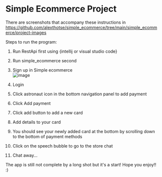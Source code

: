 # Simple Ecommerce Project
There are screenshots that accompany these instructions in https://github.com/alexthotse/simple_ecommerce/tree/main/simple_ecommerce/project-images

Steps to run the program:
1. Run RestApi first using {intellij or visual studio code}
2. Run simple_ecommerce second
3. Sign up in Simple ecommerce\
![image](https://user-images.githubusercontent.com/30655517/166231529-68be40bd-d717-418f-afdc-0da4f0078917.png)

5. Login
6. Click astronaut icon in the bottom navigation panel to add payment
7. Click Add payment
8. Click add button to add a new card
9. Add details to your card
10. You should see your newly added card at the bottom by scrolling down to the bottom of payment methods
11. Click on the speech bubble to go to the store chat
12. Chat away...

The app is still not complete by a long shot but it's a start!
Hope you enjoy!! :)
